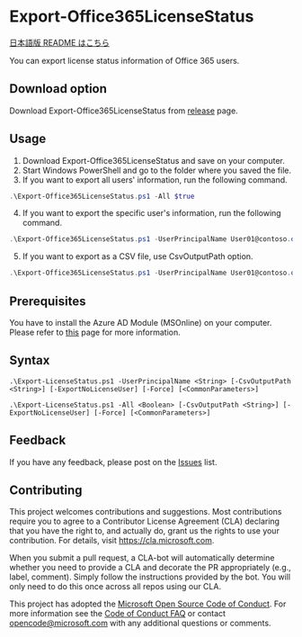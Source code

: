 # Export-Office365LicenseStatus

[日本語版 README はこちら](https://github.com/Microsoft/Export-Office365LicenseStatus/tree/master/ja-jp)

You can export license status information of Office 365 users.

## Download option

Download Export-Office365LicenseStatus from [release](https://github.com/Microsoft/Export-Office365LicenseStatus/releases) page.

## Usage

1. Download Export-Office365LicenseStatus and save on your computer.
2. Start Windows PowerShell and go to the folder where you saved the file.
3. If you want to export all users' information, run the following command.

  ~~~powershell
.\Export-Office365LicenseStatus.ps1 -All $true
  ~~~

4. If you want to export the specific user's information, run the following command.

  ~~~powershell
.\Export-Office365LicenseStatus.ps1 -UserPrincipalName User01@contoso.onmicrosoft.com
  ~~~

5. If you want to export as a CSV file, use CsvOutputPath option.

  ~~~powershell
.\Export-Office365LicenseStatus.ps1 -UserPrincipalName User01@contoso.onmicrosoft.com -CsvOutputPath C:\temp\exporttest.csv
  ~~~

## Prerequisites

You have to install the Azure AD Module (MSOnline) on your computer. Please refer to [this](https://docs.microsoft.com/en-us/powershell/module/msonline/?view=azureadps-1.0) page for more information.


## Syntax

```
.\Export-LicenseStatus.ps1 -UserPrincipalName <String> [-CsvOutputPath <String>] [-ExportNoLicenseUser] [-Force] [<CommonParameters>]
```

```
.\Export-LicenseStatus.ps1 -All <Boolean> [-CsvOutputPath <String>] [-ExportNoLicenseUser] [-Force] [<CommonParameters>]
```

## Feedback

If you have any feedback, please post on the [Issues](https://github.com/Microsoft/Export-Office365LicenseStatus/issues) list.

## Contributing

This project welcomes contributions and suggestions.  Most contributions require you to agree to a
Contributor License Agreement (CLA) declaring that you have the right to, and actually do, grant us
the rights to use your contribution. For details, visit https://cla.microsoft.com.

When you submit a pull request, a CLA-bot will automatically determine whether you need to provide
a CLA and decorate the PR appropriately (e.g., label, comment). Simply follow the instructions
provided by the bot. You will only need to do this once across all repos using our CLA.

This project has adopted the [Microsoft Open Source Code of Conduct](https://opensource.microsoft.com/codeofconduct/).
For more information see the [Code of Conduct FAQ](https://opensource.microsoft.com/codeofconduct/faq/) or
contact [opencode@microsoft.com](mailto:opencode@microsoft.com) with any additional questions or comments.
